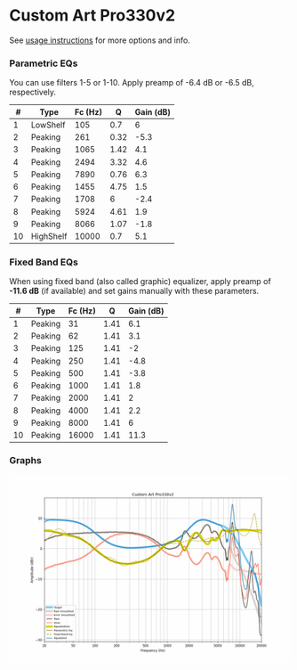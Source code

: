 # Custom Art Pro330v2
See [usage instructions](https://github.com/jaakkopasanen/AutoEq#usage) for more options and info.

### Parametric EQs
You can use filters 1-5 or 1-10. Apply preamp of -6.4 dB or -6.5 dB, respectively.

|   # | Type      |   Fc (Hz) |    Q |   Gain (dB) |
|-----|-----------|-----------|------|-------------|
|   1 | LowShelf  |       105 | 0.7  |         6   |
|   2 | Peaking   |       261 | 0.32 |        -5.3 |
|   3 | Peaking   |      1065 | 1.42 |         4.1 |
|   4 | Peaking   |      2494 | 3.32 |         4.6 |
|   5 | Peaking   |      7890 | 0.76 |         6.3 |
|   6 | Peaking   |      1455 | 4.75 |         1.5 |
|   7 | Peaking   |      1708 | 6    |        -2.4 |
|   8 | Peaking   |      5924 | 4.61 |         1.9 |
|   9 | Peaking   |      8066 | 1.07 |        -1.8 |
|  10 | HighShelf |     10000 | 0.7  |         5.1 |

### Fixed Band EQs
When using fixed band (also called graphic) equalizer, apply preamp of **-11.6 dB** (if available) and set gains manually with these parameters.

|   # | Type    |   Fc (Hz) |    Q |   Gain (dB) |
|-----|---------|-----------|------|-------------|
|   1 | Peaking |        31 | 1.41 |         6.1 |
|   2 | Peaking |        62 | 1.41 |         3.1 |
|   3 | Peaking |       125 | 1.41 |        -2   |
|   4 | Peaking |       250 | 1.41 |        -4.8 |
|   5 | Peaking |       500 | 1.41 |        -3.8 |
|   6 | Peaking |      1000 | 1.41 |         1.8 |
|   7 | Peaking |      2000 | 1.41 |         2   |
|   8 | Peaking |      4000 | 1.41 |         2.2 |
|   9 | Peaking |      8000 | 1.41 |         6   |
|  10 | Peaking |     16000 | 1.41 |        11.3 |

### Graphs
![](./Custom%20Art%20Pro330v2.png)
